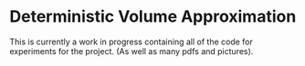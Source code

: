 # Deterministic Volume Approximation

This is currently a work in progress containing all of the code for experiments for the project. (As well as many pdfs and pictures).
